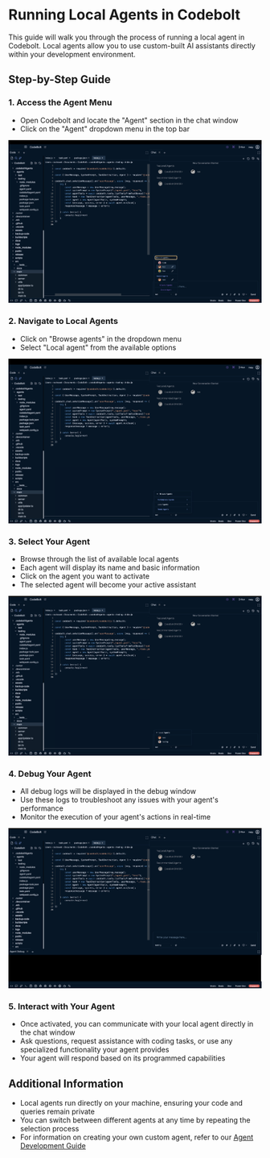 # Running Local Agents in Codebolt

This guide will walk you through the process of running a local agent in Codebolt. Local agents allow you to use custom-built AI assistants directly within your development environment.

## Step-by-Step Guide

### 1. Access the Agent Menu
- Open Codebolt and locate the "Agent" section in the chat window
- Click on the "Agent" dropdown menu in the top bar

![Access Agent Menu](../../static/img/browseAgent.png)

### 2. Navigate to Local Agents
- Click on "Browse agents" in the dropdown menu
- Select "Local agent" from the available options

![Select Local Agent](../../static/img/selectLocalAgent.png)

### 3. Select Your Agent
- Browse through the list of available local agents
- Each agent will display its name and basic information
- Click on the agent you want to activate
- The selected agent will become your active assistant

![Select From Local Agents](../../static/img/selectFormAllLocalAgent.png)

### 4. Debug Your Agent
- All debug logs will be displayed in the debug window
- Use these logs to troubleshoot any issues with your agent's performance
- Monitor the execution of your agent's actions in real-time

![Debug Agent](../../static/img/DebugAgent.png)

### 5. Interact with Your Agent
- Once activated, you can communicate with your local agent directly in the chat window
- Ask questions, request assistance with coding tasks, or use any specialized functionality your agent provides
- Your agent will respond based on its programmed capabilities

## Additional Information
- Local agents run directly on your machine, ensuring your code and queries remain private
- You can switch between different agents at any time by repeating the selection process
- For information on creating your own custom agent, refer to our [Agent Development Guide](./2_firstExtension.md)


